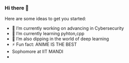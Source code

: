### Hi there 👋

Here are some ideas to get you started:

- 🔭 I’m currently working on advancing in Cybersecurity
- 🌱 I’m currently learning pyhton,cpp
- 🤔 I’m also dipping in the world of deep learning 
- ⚡ Fun fact: ANIME IS THE BEST
- Sophomore at IIT MANDI
- 

